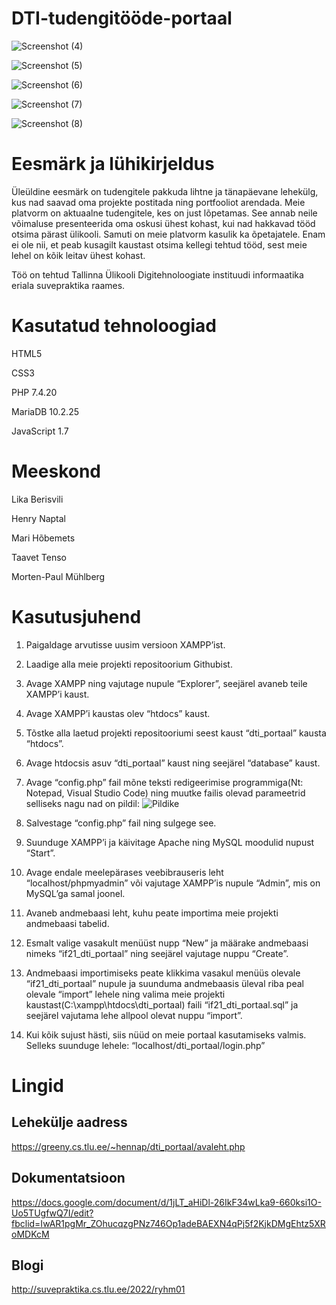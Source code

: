 # DTI-tudengitööde-portaal

![Screenshot (4)](https://user-images.githubusercontent.com/90316656/174557210-f561a878-9acb-463f-b9ef-5e7b9e45dcfa.png)

![Screenshot (5)](https://user-images.githubusercontent.com/90316656/174557254-10987080-5901-410f-bad2-590d7adf6b88.png)

![Screenshot (6)](https://user-images.githubusercontent.com/90316656/174557305-e461336c-8891-4bdb-bc0a-bd912154b106.png)

![Screenshot (7)](https://user-images.githubusercontent.com/90316656/174557323-c3cd156f-12a4-46ed-a6f2-121d53d7950a.png)

![Screenshot (8)](https://user-images.githubusercontent.com/90316656/174557337-bd4ed5a7-182a-4bd6-92a5-f4334c65be6a.png)

# Eesmärk ja lühikirjeldus

Üleüldine eesmärk on tudengitele pakkuda lihtne ja tänapäevane lehekülg, kus nad saavad oma projekte postitada ning portfooliot arendada. Meie platvorm on aktuaalne tudengitele, kes on just lõpetamas. See annab neile võimaluse presenteerida oma oskusi ühest kohast, kui nad hakkavad tööd otsima pärast ülikooli. Samuti on meie platvorm kasulik ka õpetajatele. Enam ei ole nii, et peab kusagilt kaustast otsima kellegi tehtud tööd, sest meie lehel on kõik leitav ühest kohast. 

Töö on tehtud Tallinna Ülikooli Digitehnoloogiate instituudi informaatika eriala suvepraktika raames.

# Kasutatud tehnoloogiad

HTML5

CSS3

PHP 7.4.20

MariaDB 10.2.25

JavaScript 1.7

# Meeskond

Lika Berisvili

Henry Naptal

Mari Hõbemets 

Taavet Tenso

Morten-Paul Mühlberg

# Kasutusjuhend

1. Paigaldage arvutisse uusim versioon XAMPP’ist.
2. Laadige alla meie projekti repositoorium Githubist.
3. Avage XAMPP ning vajutage nupule “Explorer”, seejärel avaneb teile XAMPP’i kaust.
4. Avage XAMPP’i kaustas olev “htdocs” kaust.
5. Tõstke alla laetud projekti repositooriumi seest kaust “dti_portaal” kausta “htdocs”.
6. Avage htdocsis asuv “dti_portaal” kaust ning seejärel “database” kaust.
7. Avage “config.php” fail mõne teksti redigeerimise programmiga(Nt: Notepad, Visual Studio Code) ning muutke failis olevad parameetrid selliseks nagu nad on pildil:
![Pildike](https://user-images.githubusercontent.com/90316656/174602648-5a1789ec-99ad-447f-a6cb-d6cd2262aa1c.PNG)

8. Salvestage “config.php” fail ning sulgege see.
9. Suunduge XAMPP’i ja käivitage Apache ning MySQL moodulid nupust “Start”.
10. Avage endale meelepärases veebibrauseris leht “localhost/phpmyadmin” või vajutage XAMPP’is nupule “Admin”, mis on MySQL’ga samal joonel. 
11. Avaneb andmebaasi leht, kuhu peate importima meie projekti andmebaasi tabelid.
12. Esmalt valige vasakult menüüst nupp “New” ja määrake andmebaasi nimeks “if21_dti_portaal” ning seejärel vajutage nuppu “Create”.
13. Andmebaasi importimiseks peate klikkima vasakul menüüs olevale “if21_dti_portaal” nupule ja suunduma andmebaasis üleval riba peal olevale “import” lehele ning valima meie projekti kaustast(C:\xampp\htdocs\dti_portaal) faili “if21_dti_portaal.sql” ja seejärel vajutama lehe allpool olevat nuppu “import”.
14. Kui kõik sujust hästi, siis nüüd on meie portaal kasutamiseks valmis. Selleks suunduge lehele: “localhost/dti_portaal/login.php”

# Lingid

## Lehekülje aadress 

https://greeny.cs.tlu.ee/~hennap/dti_portaal/avaleht.php

## Dokumentatsioon

https://docs.google.com/document/d/1jLT_aHiDl-26IkF34wLka9-660ksi1O-Uo5TUgfwQ7I/edit?fbclid=IwAR1pgMr_ZOhucqzgPNz746Op1adeBAEXN4qPj5f2KjkDMgEhtz5XRoMDKcM

## Blogi

http://suvepraktika.cs.tlu.ee/2022/ryhm01

